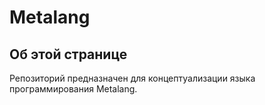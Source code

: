 # Metalang
Об этой странице
-

Репозиторий предназначен для концептуализации языка программирования Metalang.
